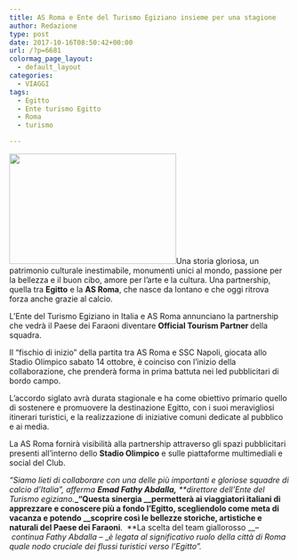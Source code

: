 ```yaml
---
title: AS Roma e Ente del Turismo Egiziano insieme per una stagione
author: Redazione
type: post
date: 2017-10-16T08:50:42+00:00
url: /?p=6681
colormag_page_layout:
  - default_layout
categories:
  - VIAGGI
tags:
  - Egitto
  - Ente turismo Egitto
  - Roma
  - turismo

---
```

<img decoding="async" loading="lazy" class="size-medium wp-image-6682 alignleft" src="https://progressonline.it/wp-content/uploads/2017/10/Roma-Egitto-300x198.png" alt="" width="300" height="198" />Una storia gloriosa, un patrimonio culturale inestimabile, monumenti unici al mondo, passione per la bellezza e il buon cibo, amore per l’arte e la cultura. Una partnership, quella tra **Egitto** e la **AS Roma**, che nasce da lontano e che oggi ritrova forza anche grazie al calcio.

<p class="m_6326756757561984910MsoPlainText">
  L’Ente del Turismo Egiziano in Italia e AS Roma annunciano la partnership che vedrà il Paese dei Faraoni diventare <b>Official Tourism Partner </b>della squadra.<u></u><u></u>
</p>

<p class="m_6326756757561984910MsoPlainText">
  Il “fischio di inizio” della partita tra AS Roma e SSC Napoli, giocata allo Stadio Olimpico sabato 14 ottobre, è coinciso con l’inizio della collaborazione, che prenderà forma in prima battuta nei led pubblicitari di bordo campo.<u></u><u></u>
</p>

<p class="m_6326756757561984910MsoPlainText">
  L’accordo siglato avrà durata stagionale e ha come obiettivo primario quello di sostenere e promuovere la destinazione Egitto, con i suoi meravigliosi itinerari turistici, e la realizzazione di iniziative comuni dedicate al pubblico e ai media.<u></u><u></u>
</p>

<p class="m_6326756757561984910MsoPlainText">
  La AS Roma fornirà visibilità alla partnership attraverso gli spazi pubblicitari presenti all’interno dello <b>Stadio Olimpico</b> e sulle piattaforme multimediali e social del Club.
</p>

_“Siamo lieti di collaborare con una delle più importanti e gloriose squadre di calcio d’Italia”, _afferma **Emad Fathy Abdalla,** **direttore dell’Ente del Turismo egiziano_._**_“Questa sinergia __permetterà ai viaggiatori italiani di apprezzare e conoscere più a fondo l’Egitto, scegliendolo come meta di vacanza e potendo __scoprire così le bellezze storiche, artistiche e naturali del Paese dei Faraoni**.  **La scelta del team giallorosso __– _continua Fathy Abdalla_ &#8211; __è legata al significativo ruolo della città di Roma quale nodo cruciale dei flussi turistici verso l’Egitto&#8221;._